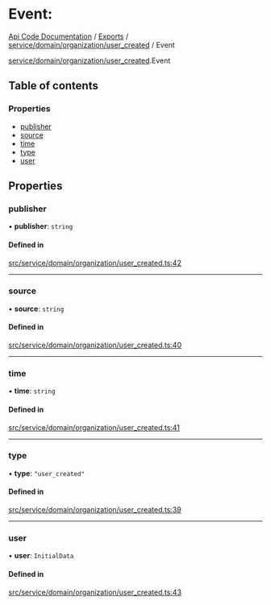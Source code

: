 # Event: 
 
[Api Code Documentation](../README.md) / [Exports](../modules.md) / [service/domain/organization/user\_created](../modules/service_domain_organization_user_created.md) / Event

[service/domain/organization/user_created](../modules/service_domain_organization_user_created.md).Event

## Table of contents

### Properties

- [publisher](service_domain_organization_user_created.Event.md#publisher)
- [source](service_domain_organization_user_created.Event.md#source)
- [time](service_domain_organization_user_created.Event.md#time)
- [type](service_domain_organization_user_created.Event.md#type)
- [user](service_domain_organization_user_created.Event.md#user)

## Properties

### publisher

• **publisher**: `string`

#### Defined in

[src/service/domain/organization/user_created.ts:42](https://github.com/openkfw/TruBudget/blob/4d7fd4be/api/src/service/domain/organization/user_created.ts#L42)

___

### source

• **source**: `string`

#### Defined in

[src/service/domain/organization/user_created.ts:40](https://github.com/openkfw/TruBudget/blob/4d7fd4be/api/src/service/domain/organization/user_created.ts#L40)

___

### time

• **time**: `string`

#### Defined in

[src/service/domain/organization/user_created.ts:41](https://github.com/openkfw/TruBudget/blob/4d7fd4be/api/src/service/domain/organization/user_created.ts#L41)

___

### type

• **type**: ``"user_created"``

#### Defined in

[src/service/domain/organization/user_created.ts:39](https://github.com/openkfw/TruBudget/blob/4d7fd4be/api/src/service/domain/organization/user_created.ts#L39)

___

### user

• **user**: `InitialData`

#### Defined in

[src/service/domain/organization/user_created.ts:43](https://github.com/openkfw/TruBudget/blob/4d7fd4be/api/src/service/domain/organization/user_created.ts#L43)

